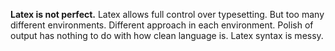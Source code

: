 
**Latex is not perfect.**
Latex allows full control over typesetting. 
But too many different environments. Different approach in each environment. Polish of output has nothing to do with how clean language is. 
Latex syntax is messy.